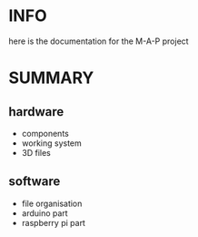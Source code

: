 # INFO
here is the documentation for the M-A-P project

# SUMMARY

## hardware
- components
- working system
- 3D files

## software
- file organisation
- arduino part
- raspberry pi part
